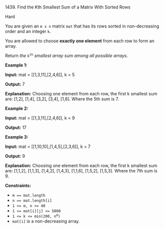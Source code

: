 1439\. Find the Kth Smallest Sum of a Matrix With Sorted Rows

Hard

You are given an `m x n` matrix `mat` that has its rows sorted in non-decreasing order and an integer `k`.

You are allowed to choose **exactly one element** from each row to form an array.

Return _the_ <code>k<sup>th</sup></code> _smallest array sum among all possible arrays_.

**Example 1:**

**Input:** mat = [[1,3,11],[2,4,6]], k = 5

**Output:** 7

**Explanation:** Choosing one element from each row, the first k smallest sum are: [1,2], [1,4], [3,2], [3,4], [1,6]. Where the 5th sum is 7.

**Example 2:**

**Input:** mat = [[1,3,11],[2,4,6]], k = 9

**Output:** 17

**Example 3:**

**Input:** mat = [[1,10,10],[1,4,5],[2,3,6]], k = 7

**Output:** 9

**Explanation:** Choosing one element from each row, the first k smallest sum are: [1,1,2], [1,1,3], [1,4,2], [1,4,3], [1,1,6], [1,5,2], [1,5,3]. Where the 7th sum is 9.

**Constraints:**

*   `m == mat.length`
*   `n == mat.length[i]`
*   `1 <= m, n <= 40`
*   `1 <= mat[i][j] <= 5000`
*   <code>1 <= k <= min(200, n<sup>m</sup>)</code>
*   `mat[i]` is a non-decreasing array.